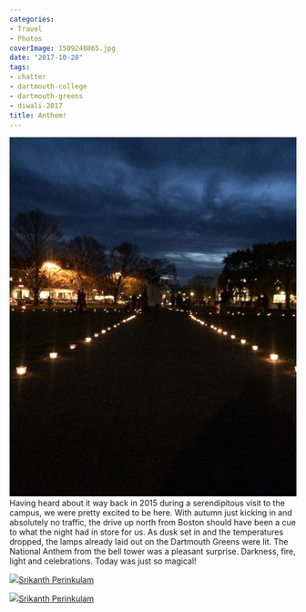 ```yaml
---
categories:
- Travel
- Photos
coverImage: 1509248865.jpg
date: "2017-10-28"
tags:
- chatter
- dartmouth-college
- dartmouth-greens
- diwali-2017
title: Anthem!
---
```

![](images/1509248865.jpg)
Having heard about it way back in 2015 during a serendipitous visit to the campus, we were pretty excited to be here. With autumn just kicking in and absolutely no traffic, the drive up north from Boston should have been a cue to what the night had in store for us. As dusk set in and the temperatures dropped, the lamps already laid out on the Dartmouth Greens were lit. The National Anthem from the bell tower was a pleasant surprise. Darkness, fire, light and celebrations. Today was just so magical!

![](images/cropped-cropped-SP01-550afdebv1_site_icon.png)[Srikanth Perinkulam](https://srikanthperinkulam.com)

![](images/cropped-cropped-SP01-550afdebv1_site_icon.png)[Srikanth Perinkulam](https://srikanthperinkulam.com)
